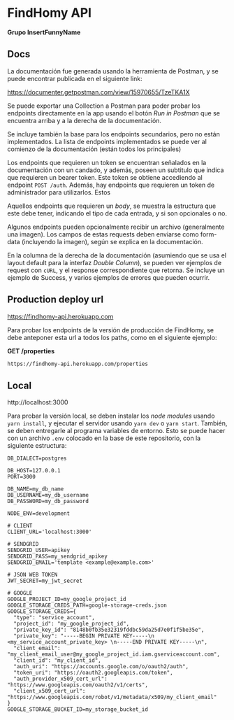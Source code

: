 # FindHomy API

**Grupo InsertFunnyName**

## Docs

La documentación fue generada usando la herramienta de Postman, y se puede encontrar publicada en el siguiente link:

https://documenter.getpostman.com/view/15970655/TzeTKA1X

Se puede exportar una Collection a Postman para poder probar los endpoints directamente en la app usando el botón _Run in Postman_ que se encuentra arriba y a la derecha de la documentación.

Se incluye también la base para los endpoints secundarios, pero no están implementados. La lista de endpoints implementados se puede ver al comienzo de la documentación (están todos los principales)

Los endpoints que requieren un token se encuentran señalados en la documentación con un candado, y además, poseen un subtitulo que indica que requieren un bearer token. Este token se obtiene accediendo al endpoint `POST /auth`. Además, hay endpoints que requieren un token de administrador para utilizarlos. Estos

Aquellos endpoints que requieren un _body_, se muestra la estructura que este debe tener, indicando el tipo de cada entrada, y si son opcionales o no.

Algunos endpoints pueden opcionalmente recibir un archivo (generalmente una imagen). Los campos de estas requests deben enviarse como form-data (incluyendo la imagen), según se explica en la documentación.

En la columna de la derecha de la documentación (asumiendo que se usa el layout default para la interfaz _Double Column_), se pueden ver ejemplos de request con `cURL`, y el response correspondiente que retorna. Se incluye un ejemplo de Success, y varios ejemplos de errores que pueden ocurrir.

## Production deploy url

https://findhomy-api.herokuapp.com

Para probar los endpoints de la versión de producción de FindHomy, se debe anteponer esta url a todos los paths, como en el siguiente ejemplo:

**GET /properties**

```bash
https://findhomy-api.herokuapp.com/properties
```

## Local

http://localhost:3000

Para probar la versión local, se deben instalar los _node modules_ usando `yarn install`, y ejecutar el servidor usando `yarn dev` o `yarn start`. También, se deben entregarle al programa variables de entorno. Esto se puede hacer con un archivo `.env` colocado en la base de este repositorio, con la siguiente estructura:

```env
DB_DIALECT=postgres

DB_HOST=127.0.0.1
PORT=3000

DB_NAME=my_db_name
DB_USERNAME=my_db_username
DB_PASSWORD=my_db_password

NODE_ENV=development

# CLIENT
CLIENT_URL='localhost:3000'

# SENDGRID
SENDGRID_USER=apikey
SENDGRID_PASS=my_sendgrid_apikey
SENDGRID_EMAIL='template <example@example.com>'

# JSON WEB TOKEN
JWT_SECRET=my_jwt_secret

# GOOGLE
GOOGLE_PROJECT_ID=my_google_project_id
GOOGLE_STORAGE_CREDS_PATH=google-storage-creds.json
GOOGLE_STORAGE_CREDS={
  "type": "service_account",
  "project_id": "my_google_project_id",
  "private_key_id": "8148b0fb35e32319fddbc59da25d7e0f1f5be35e",
  "private_key": "-----BEGIN PRIVATE KEY-----\n <my_service_account_private_key> \n-----END PRIVATE KEY-----\n",
  "client_email": "my_client_email_user@my_google_project_id.iam.gserviceaccount.com",
  "client_id": "my_client_id",
  "auth_uri": "https://accounts.google.com/o/oauth2/auth",
  "token_uri": "https://oauth2.googleapis.com/token",
  "auth_provider_x509_cert_url": "https://www.googleapis.com/oauth2/v1/certs",
  "client_x509_cert_url": "https://www.googleapis.com/robot/v1/metadata/x509/my_client_email"
}
GOOGLE_STORAGE_BUCKET_ID=my_storage_bucket_id
```
